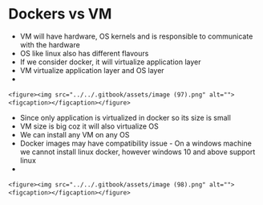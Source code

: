 # Dockers vs VM

* VM will have hardware, OS kernels and is responsible to communicate with the hardware
* OS like linux also has different flavours
* If we consider docker, it will virtualize application layer
* VM virtualize application layer and OS layer
*

    <figure><img src="../../.gitbook/assets/image (97).png" alt=""><figcaption></figcaption></figure>
* Since only application is virtualized in docker so its size is small
* VM size is big coz it will also virtualize OS
* We can install any VM on any OS
* Docker images may have compatibility issue - On a windows machine we cannot install linux docker, however windows 10 and above support linux&#x20;
*

    <figure><img src="../../.gitbook/assets/image (98).png" alt=""><figcaption></figcaption></figure>
